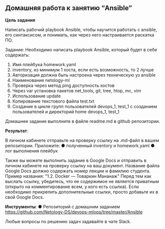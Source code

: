 ## Домашняя работа к занятию “Ansible”
**Цель задания**

Написать рабочий playbook Ansible, чтобы научится работать с ansible, его синтаксисом, и понимать, как через него настраивается раскатка ПО.

Задание:
Необходимо написать playbook Ansible, который будет в себе содержать:

1. Имя плейбука homework.yaml
2. inventory, из минимум 1 хоста, если есть возможность, то 2 лучше
3. Авторизация должна быть настроена через техническую уз ansible
4. Наименование netology-ml
5. Проверка через метод ping доступность хостов
6. Через var установка пакетов net_tools, git, tree, htop, mc, vim
7. Использование update
8. Копирование текстового файла test.txt
9. Создание в цикле групп пользователей devops_1, test_1 с созданием пользователей и директорий home devops_1, test_1

Домашнее задание выполните в файле readme.md в github репозитории.

**Результат**:  

В личном кабинете отправьте на проверку ссылку на .md-файл в вашем репозитории.
Приложите:
●	полученный inventory и homework.yaml
●	лог выполнения плейбук

Также вы можете выполнить задание в Google Docs и отправить в личном кабинете на проверку ссылку на ваш документ. Название файла Google Docs должно содержать номер лекции и фамилию студента. Пример названия: "1.2. Docker — Товаркин Мананаж" Перед тем как выслать ссылку, убедитесь, что ее содержимое не является приватным (открыто на комментирование всем, у кого есть ссылка). Если необходимо прикрепить дополнительные ссылки, просто добавьте их в свой Google Docs.

**Инструменты**:
●	Репозиторий с домашним заданием https://github.com/Netology-DS/devops-mlops/tree/master/Ansible 


Любые вопросы по решению задач задавайте в чате Slack.
